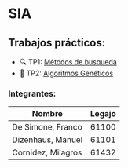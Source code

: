 # SIA
## Trabajos prácticos:
* :mag: TP1: [Métodos de busqueda](https://github.com/ManuelDizen/SIA/tree/main/TP1%20-%20Metodos%20de%20busqueda)
* :link: TP2: [Algoritmos Genéticos](https://github.com/ManuelDizen/SIA/tree/main/TP2%20-%20Algoritmos%20Gen%C3%A9ticos)


### Integrantes:
Nombre | Legajo
-------|--------
De Simone, Franco | 61100
Dizenhaus, Manuel | 61101
Cornidez, Milagros | 61432
